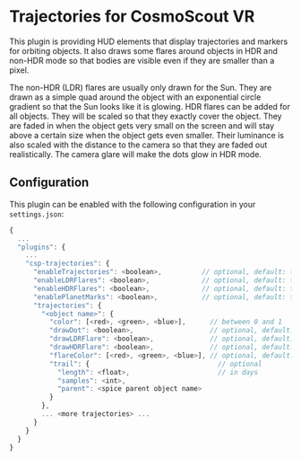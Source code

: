 <!--
SPDX-FileCopyrightText: German Aerospace Center (DLR) <cosmoscout@dlr.de>
SPDX-License-Identifier: CC-BY-4.0
 -->

# Trajectories for CosmoScout VR

This plugin is providing HUD elements that display trajectories and markers for orbiting objects.
It also draws some flares around objects in HDR and non-HDR mode so that bodies are visible even if they are smaller than a pixel.

The non-HDR (LDR) flares are usually only drawn for the Sun.
They are drawn as a simple quad around the object with an exponential circle gradient so that the Sun looks like it is glowing.
HDR flares can be added for all objects.
They will be scaled so that they exactly cover the object.
They are faded in when the object gets very small on the screen and will stay above a certain size when the object gets even smaller.
Their luminance is also scaled with the distance to the camera so that they are faded out realistically.
The camera glare will make the dots glow in HDR mode.

## Configuration

This plugin can be enabled with the following configuration in your `settings.json`:

```js
{
  ...
  "plugins": {
    ...
    "csp-trajectories": {
      "enableTrajectories": <boolean>,          // optional, default: true
      "enableLDRFlares": <boolean>,             // optional, default: true
      "enableHDRFlares": <boolean>,             // optional, default: true
      "enablePlanetMarks": <boolean>,           // optional, default: true
      "trajectories": {
        "<object name>": {
          "color": [<red>, <green>, <blue>],      // between 0 and 1
          "drawDot": <boolean>,                   // optional, default: true
          "drawLDRFlare": <boolean>,              // optional, default: false
          "drawHDRFlare": <boolean>,              // optional, default: true
          "flareColor": [<red>, <green>, <blue>], // optional, default: 1, 1, 1
          "trail": {                                // optional
            "length": <float>,                      // in days
            "samples": <int>,
            "parent": <spice parent object name>
          }
        },
        ... <more trajectories> ...
      }
    }
  }
}
```
